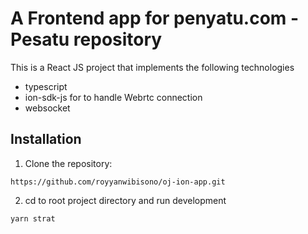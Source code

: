# A Frontend app for penyatu.com - Pesatu repository

This is a React JS project that implements the following technologies
- typescript
- ion-sdk-js for to handle Webrtc connection
- websocket

## Installation

1. Clone the repository:
```
https://github.com/royyanwibisono/oj-ion-app.git
```

2. cd to root project directory and run development
```
yarn strat
```

